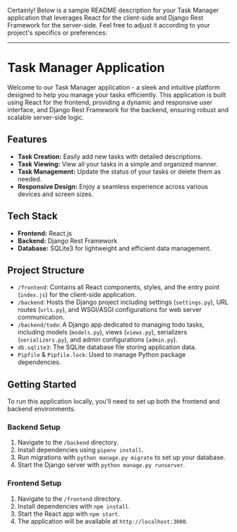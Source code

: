 Certainly! Below is a sample README description for your Task Manager application that leverages React for the client-side and Django Rest Framework for the server-side. Feel free to adjust it according to your project's specifics or preferences:

---

# Task Manager Application

Welcome to our Task Manager application - a sleek and intuitive platform designed to help you manage your tasks efficiently. This application is built using React for the frontend, providing a dynamic and responsive user interface, and Django Rest Framework for the backend, ensuring robust and scalable server-side logic.

## Features

- **Task Creation:** Easily add new tasks with detailed descriptions.
- **Task Viewing:** View all your tasks in a simple and organized manner.
- **Task Management:** Update the status of your tasks or delete them as needed.
- **Responsive Design:** Enjoy a seamless experience across various devices and screen sizes.

## Tech Stack

- **Frontend:** React.js
- **Backend:** Django Rest Framework
- **Database:** SQLite3 for lightweight and efficient data management.

## Project Structure

- `/frontend`: Contains all React components, styles, and the entry point (`index.js`) for the client-side application.
- `/backend`: Hosts the Django project including settings (`settings.py`), URL routes (`urls.py`), and WSGI/ASGI configurations for web server communication.
- `/backend/todo`: A Django app dedicated to managing todo tasks, including models (`models.py`), views (`views.py`), serializers (`serializers.py`), and admin configurations (`admin.py`).
- `db.sqlite3`: The SQLite database file storing application data.
- `Pipfile` & `Pipfile.lock`: Used to manage Python package dependencies.

## Getting Started

To run this application locally, you'll need to set up both the frontend and backend environments.

### Backend Setup

1. Navigate to the `/backend` directory.
2. Install dependencies using `pipenv install`.
3. Run migrations with `python manage.py migrate` to set up your database.
4. Start the Django server with `python manage.py runserver`.

### Frontend Setup

1. Navigate to the `/frontend` directory.
2. Install dependencies with `npm install`.
3. Start the React app with `npm start`.
4. The application will be available at `http://localhost:3000`.

